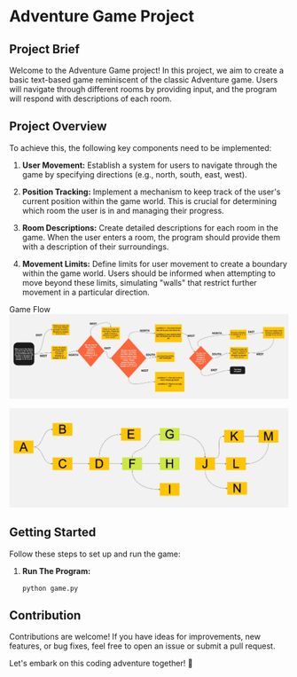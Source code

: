 # Adventure Game Project

## Project Brief

Welcome to the Adventure Game project! In this project, we aim to create a basic text-based game reminiscent of the classic Adventure game. Users will navigate through different rooms by providing input, and the program will respond with descriptions of each room.

## Project Overview

To achieve this, the following key components need to be implemented:

1. **User Movement:** Establish a system for users to navigate through the game by specifying directions (e.g., north, south, east, west).

2. **Position Tracking:** Implement a mechanism to keep track of the user's current position within the game world. This is crucial for determining which room the user is in and managing their progress.

3. **Room Descriptions:** Create detailed descriptions for each room in the game. When the user enters a room, the program should provide them with a description of their surroundings.

4. **Movement Limits:** Define limits for user movement to create a boundary within the game world. Users should be informed when attempting to move beyond these limits, simulating "walls" that restrict further movement in a particular direction.

Game Flow
![Alt text](images/user_flow.jpg)

![Alt text](images/graph.jpg)

## Getting Started

Follow these steps to set up and run the game:

1. **Run The Program:**
   ```
   python game.py
   ```

## Contribution

Contributions are welcome! If you have ideas for improvements, new features, or bug fixes, feel free to open an issue or submit a pull request.

Let's embark on this coding adventure together! 🚀
